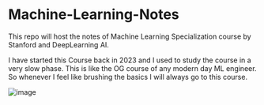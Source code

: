 # Machine-Learning-Notes

This repo will host the notes of Machine Learning Specialization course by Stanford and DeepLearning AI.

I have started this Course back in 2023 and I used to study the course in a very slow phase. This is like the OG course of any modern day ML engineer. So whenever I feel like brushing the basics I will always go to this course.


![image](https://github.com/user-attachments/assets/bee5412e-83b4-4d49-8cd0-35b6cb47353b)
